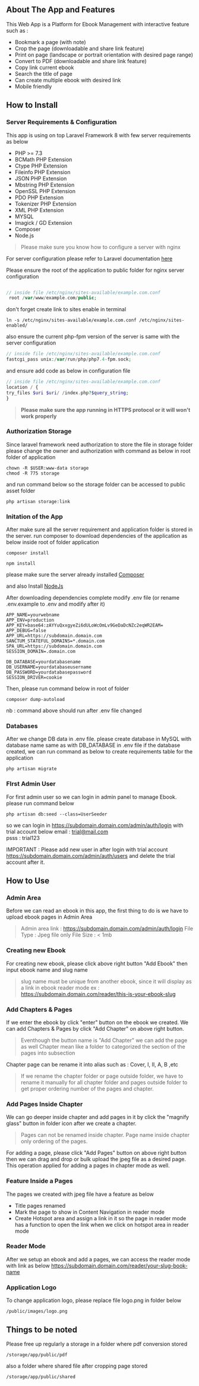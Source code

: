 ## About The App and Features
This Web App is a Platform for Ebook Management with interactive feature such as :

 - Bookmark a page (with note)
 - Crop the page (downloadable and share link feature)
 - Print on page (landscape or portrait orientation with desired page range)
 - Convert to PDF (downloadable and share link feature)
 - Copy link current ebook
 - Search the title of page
 - Can create multiple ebook with desired link
 - Mobile friendly

## How to Install

### Server Requirements & Configuration
This app is using on top Laravel Framework 8 with few server requirements as below

 -  PHP >= 7.3
-   BCMath PHP Extension
-   Ctype PHP Extension
-   Fileinfo PHP Extension
-   JSON PHP Extension
-   Mbstring PHP Extension
-   OpenSSL PHP Extension
-   PDO PHP Extension
-   Tokenizer PHP Extension
-   XML PHP Extension
- MYSQL
- Imagick / GD Extension
- Composer
- Node.js

> Please make sure you know how to configure a server with nginx




For server configuration please refer to Laravel documentation [here](https://laravel.com/docs/8.x/deployment#nginx)

Please ensure the root of the application to public folder for nginx server configuration 
```php

// inside file /etc/nginx/sites-available/example.com.conf
 root /var/www/example.com/public;
```
don't forget create link to sites enable in terminal

```
ln -s /etc/nginx/sites-available/example.com.conf /etc/nginx/sites-enabled/
```

also ensure the current php-fpm version of the server is same with the server configuration
```php
// inside file /etc/nginx/sites-available/example.com.conf
fastcgi_pass unix:/var/run/php/php7.4-fpm.sock;
```

and ensure add code as below in  configuration file
```php
// inside file /etc/nginx/sites-available/example.com.conf
location / {
try_files $uri $uri/ /index.php?$query_string;
}
```

> **Please make sure the app running in HTTPS protocol or it will won't work properly**

### Authorization Storage
Since laravel framework need authorization to store the file in storage folder
please change the owner and authorization with command as below in root folder of application

```
chown -R $USER:www-data storage
chmod -R 775 storage
```
and run command below so the storage folder can be accessed to public asset folder 

```
php artisan storage:link
```

### Initation of the App

After make sure all the server requirement and application folder is stored in the server. run composer to download dependencies of the application as below inside root of folder application 
```
composer install
```
```
npm install
```
please make sure the server already installed [Composer](https://getcomposer.org/download/)

and also Install   [NodeJs](https://www.freecodecamp.org/news/how-to-install-node-js-on-ubuntu-and-update-npm-to-the-latest-version/)
 
After downloading dependencies complete modify .env file (or rename .env.example to .env and modify after it)
```
APP_NAME=yourwebname
APP_ENV=production
APP_KEY=base64:zAYYuQxxgyeZi6dULoWcOmLv9GeDaDcNZc2eqWR2EAM=
APP_DEBUG=false
APP_URL=https://subdomain.domain.com
SANCTUM_STATEFUL_DOMAINS=*.domain.com
SPA_URL=https://subdomain.domain.com
SESSION_DOMAIN=.domain.com

DB_DATABASE=yourdatabasename
DB_USERNAME=yourdatabaseusername
DB_PASSWORD=yourdatabasepassword
SESSION_DRIVER=cookie
```

Then, please run command below in root of folder
```
composer dump-autoload
```
nb : command above should run after .env file changed

### Databases

After we change DB data in .env file. please create database in MySQL with database name same as with DB_DATABASE in .env file
if the database created, we can run command as below to create requirements table for the application
```
php artisan migrate
```

### FIrst Admin User

For first admin user so we can login in admin panel to manage Ebook. please run command below
```
php artisan db:seed --class=UserSeeder
```

so we can login in https://subdomain.domain.com/admin/auth/login with trial account below
email : trial@mail.com  
psss : trial123

IMPORTANT : Please add new user in after login with trial account https://subdomain.domain.com/admin/auth/users and delete the trial account after it.

## How to Use

### Admin Area
Before we can read an ebook in this app, the first thing to do is we have to upload ebook pages in Admin Area
> Admin area link : https://subdomain.domain.com/admin/auth/login
> File Type : Jpeg file only
> File Size : < 1mb

### Creating new Ebook

For creating new ebook, please click above right button "Add Ebook" then input ebook name and slug name
> slug name must be unique from another ebook, since it will display as a link in ebook reader mode
> ex : https://subdomain.domain.com/reader/this-is-your-ebook-slug

### Add Chapters & Pages

If we enter the ebook by click "enter" button on the ebook we created. We can add Chapters & Pages by click "Add Chapter" on above right button.
>Eventhough the button name is "Add Chapter" we can add the page as well
>Chapter mean like a folder to categorized the section of the pages into subsection

Chapter  page can be rename it into alias such as : Cover, I, II, A, B ,etc

> If we rename the chapter folder or page outside folder, we have to rename it manually for all chapter folder and pages outside folder to get proper ordering number of the pages and chapter.


### Add Pages Inside Chapter

We can go deeper inside chapter and add pages in it by click the "magnify glass" button in folder icon after we create a chapter.

> Pages can not be renamed inside chapter. Page name inside chapter only ordering of the pages. 

For adding a page, please click "Add Pages" button on above right button then we can drag and drop or bulk upload the jpeg file as a desired page. This operation applied for adding a pages in chapter mode as well.

### Feature Inside a Pages

The pages we created with jpeg file have a feature as below

 - Title pages renamed
 - Mark the page to show in Content Navigation in reader mode
 - Create Hotspot area and assign a link in it so the page in reader mode has a function to open the link when we click on hotspot area in reader mode

### Reader Mode

After we setup an ebook and add a pages, we can access the reader mode with link as below
https://subdomain.domain.com/reader/your-slug-book-name


### Application Logo
To change application logo, please replace file logo.png in folder below
```
/public/images/logo.png
```

## Things to be noted

Please free up regularly a storage in a folder where pdf conversion stored
```
/storage/app/public/pdf
```
also a folder where shared file after cropping page stored
```
/storage/app/public/shared
```
